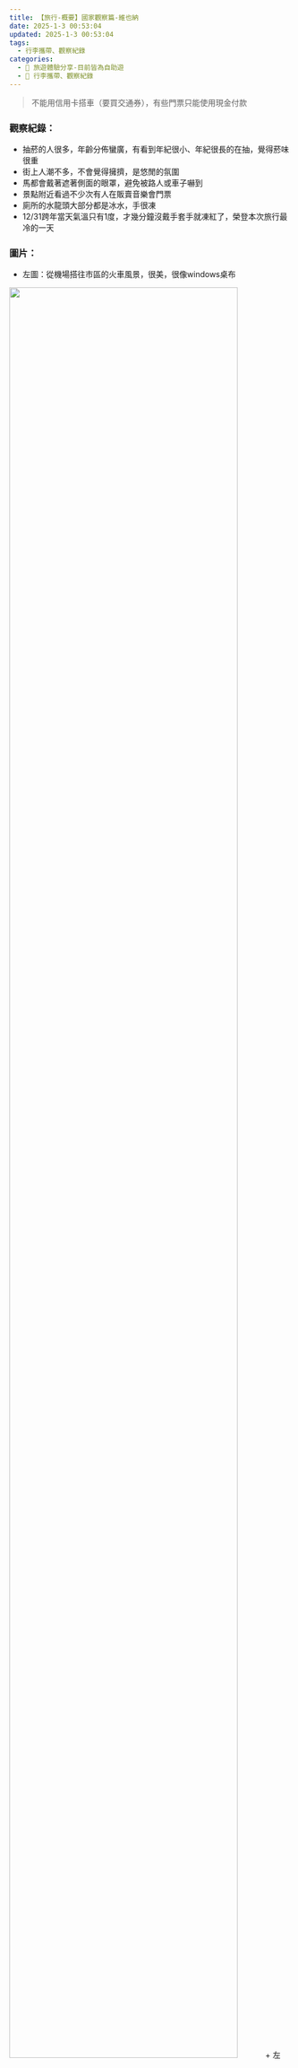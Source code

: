 ```yaml
---
title: 【旅行-概要】國家觀察篇-維也納
date: 2025-1-3 00:53:04
updated: 2025-1-3 00:53:04
tags:
  - 行李攜帶、觀察紀錄
categories: 
  - 🌴 旅遊體驗分享-目前皆為自助遊
  - 🥥 行李攜帶、觀察紀錄
---
```

> 不能用信用卡搭車（要買交通券），有些門票只能使用現金付款
<!-- more -->

### 觀察紀錄：
+ 抽菸的人很多，年齡分佈蠻廣，有看到年紀很小、年紀很長的在抽，覺得菸味很重
+ 街上人潮不多，不會覺得擁擠，是悠閒的氛圍
+ 馬都會戴著遮著側面的眼罩，避免被路人或車子嚇到
+ 景點附近看過不少次有人在販賣音樂會門票
+ 廁所的水龍頭大部分都是冰水，手很凍
+ 12/31跨年當天氣溫只有1度，才幾分鐘沒戴手套手就凍紅了，榮登本次旅行最冷的一天

### 圖片：
+ 左圖：從機場搭往市區的火車風景，很美，很像windows桌布
<img src="https://i.imgur.com/QoOt4jP.png" width="90%" height="90%">
+ 左圖：一開始根本找不到按鈕一直亂摸哈哈，後來剛好有人，趕快偷偷看一下是按哪裡
<img src="https://i.imgur.com/9pRgOMi.png" width="90%" height="90%">
+ 剛好看見垃圾車超幸運！垃圾車、垃圾桶都是橘色的
<img src="https://i.imgur.com/n8YbFO2.png" width="90%" height="90%">
+ 一片霧茫茫，這是跨年當天的天氣，冷爆
<img src="https://i.imgur.com/d1xvMr7.png" width="90%" height="90%">
+ 左圖：安可鐘，就在一家超市旁邊，買完剛好發現有不少人聚集，人物會一直替換移動，白天是綠色的，晚上是紫色的，很漂亮
<img src="https://i.imgur.com/W9DkqwG.png" width="90%" height="90%">
